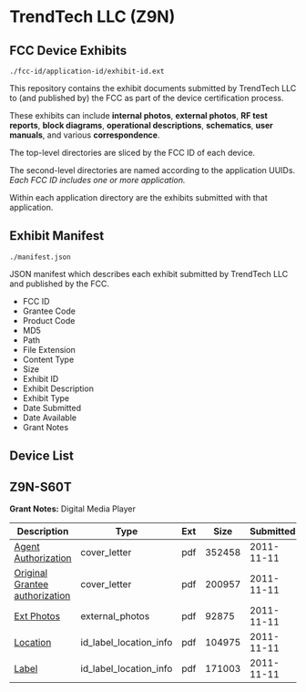 # TrendTech LLC (Z9N)
## FCC Device Exhibits

```
./fcc-id/application-id/exhibit-id.ext
```

This repository contains the exhibit documents submitted by TrendTech LLC to (and published by) the FCC as part of the device certification process.

These exhibits can include **internal photos**, **external photos**, **RF test reports**, **block diagrams**, **operational descriptions**, **schematics**, **user manuals**, and various **correspondence**.

The top-level directories are sliced by the FCC ID of each device.

The second-level directories are named according to the application UUIDs. *Each FCC ID includes one or more application.*

Within each application directory are the exhibits submitted with that application. 

## Exhibit Manifest

```
./manifest.json
```

JSON manifest which describes each exhibit submitted by TrendTech LLC and published by the FCC.

- FCC ID
- Grantee Code
- Product Code
- MD5
- Path
- File Extension
- Content Type
- Size
- Exhibit ID
- Exhibit Description
- Exhibit Type
- Date Submitted
- Date Available
- Grant Notes

## Device List
## Z9N-S60T
**Grant Notes:** Digital Media Player

| Description | Type | Ext | Size | Submitted | Available |
| ----------- | ---- | --- | ---- | --------- | --------- |
| [Agent Authorization](Z9N-S60T/e86273168887036068dba3437c818c71/1579714.pdf) | cover_letter | pdf | 352458 | 2011-11-11 | 2011-11-11 |
| [Original Grantee authorization](Z9N-S60T/e86273168887036068dba3437c818c71/1579715.pdf) | cover_letter | pdf | 200957 | 2011-11-11 | 2011-11-11 |
| [Ext Photos](Z9N-S60T/e86273168887036068dba3437c818c71/1558341.pdf) | external_photos | pdf | 92875 | 2011-11-11 | 2011-11-11 |
| [Location](Z9N-S60T/e86273168887036068dba3437c818c71/1579712.pdf) | id_label_location_info | pdf | 104975 | 2011-11-11 | 2011-11-11 |
| [Label](Z9N-S60T/e86273168887036068dba3437c818c71/1579713.pdf) | id_label_location_info | pdf | 171003 | 2011-11-11 | 2011-11-11 |
